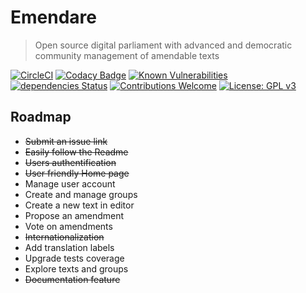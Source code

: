 # Emendare

> Open source digital parliament with advanced and democratic community management of amendable texts

[![CircleCI](https://circleci.com/gh/jimmyleray/Emendare.svg?style=svg)](https://circleci.com/gh/jimmyleray/Emendare)
[![Codacy Badge](https://api.codacy.com/project/badge/Grade/0a1f29651edb493ba197fd794d4bc5d4)](https://www.codacy.com/app/jimmy.leray/Emendare?utm_source=github.com&utm_medium=referral&utm_content=JimmyLeray/Emendare&utm_campaign=Badge_Grade)
[![Known Vulnerabilities](https://snyk.io/test/github/JimmyLeray/Emendare/badge.svg?targetFile=client%2Fpackage.json)](https://snyk.io/test/github/JimmyLeray/Emendare?targetFile=client%2Fpackage.json)
[![dependencies Status](https://david-dm.org/JimmyLeray/Emendare/status.svg?path=client)](https://david-dm.org/JimmyLeray/Emendare?path=client)
[![Contributions Welcome](https://img.shields.io/badge/contributions-welcome-brightgreen.svg?style=flat)](https://github.com/JimmyLeray/Emendare/issues)
[![License: GPL v3](https://img.shields.io/badge/License-GPL%20v3-blue.svg)](https://www.gnu.org/licenses/gpl-3.0)

## Roadmap

- ~~Submit an issue link~~
- ~~Easily follow the Readme~~
- ~~Users authentification~~
- ~~User friendly Home page~~
- Manage user account
- Create and manage groups
- Create a new text in editor
- Propose an amendment
- Vote on amendments
- ~~Internationalization~~
- Add translation labels
- Upgrade tests coverage
- Explore texts and groups
- ~~Documentation feature~~
